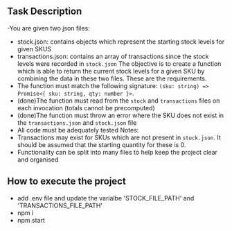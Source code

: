 ## Task Description

-You are given two json files:
- stock.json: contains objects which represent the starting stock levels for given SKUS
 - transactions.json: contains an array of transactions since the stock levels were recorded in `stock.json`
The objective is to create a function which is able to return the current stock levels for a given SKU by combining the data in these two files. These are the requirements.
- The function must match the following signature: `(sku: string) => Promise<{ sku: string, qty: number }>`.
- (done)The function must read from the `stock` and `transactions` files on each invocation (totals cannot be precomputed)
- (done)The function must throw an error where the SKU does not exist in the `transactions.json` and `stock.json` file
- All code must be adequately tested
Notes:
- Transactions may exist for SKUs which are not present in `stock.json`. It should be assumed that the starting quantity for these is 0.
- Functionality can be split into many files to help keep the project clear and organised 
## How to execute the project
- add .env file  and update the varialbe 'STOCK_FILE_PATH' and 'TRANSACTIONS_FILE_PATH'
- npm i
- npm start
